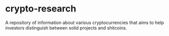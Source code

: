 # crypto-research
A repository of information about various cryptocurrencies that aims to help investors distinguish between solid projects and shitcoins.
